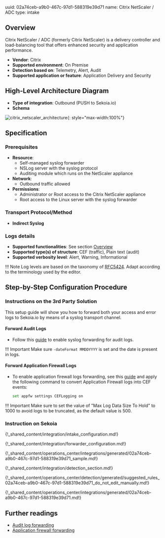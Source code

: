 uuid: 02a74ceb-a9b0-467c-97d1-588319e39d71
name: Citrix NetScaler / ADC
type: intake

## Overview

Citrix NetScaler / ADC (formerly Citrix NetScaler) is a delivery controller and load-balancing tool that offers enhanced security and application performance.

- **Vendor**: Citrix
- **Supported environment**: On Premise
- **Detection based on**: Telemetry, Alert, Audit
- **Supported application or feature**: Application Delivery and Security

## High-Level Architecture Diagram

- **Type of integration**: Outbound (PUSH to Sekoia.io)
- **Schema**

![citrix_netscaler_architecture](/assets/integration/citrix_netscaler_architecture.png){: style="max-width:100%"}

## Specification

### Prerequisites

- **Resource**:
    - Self-managed syslog forwarder
    - NSLog server with the syslog protocol
    - Auditing module which runs on the NetScaler appliance
- **Network**:
    - Outbound traffic allowed
- **Permissions**:
    - Administrator or Root access to the Citrix NetScaler appliance
    - Root access to the Linux server with the syslog forwarder

### Transport Protocol/Method

- **Indirect Syslog**

### Logs details

- **Supported functionalities**: See section [Overview](#overview)
- **Supported type(s) of structure**: CEF (traffic), Plain text (audit)
- **Supported verbosity level**: Alert, Warning, Informational

!!! Note
    Log levels are based on the taxonomy of [RFC5424](https://datatracker.ietf.org/doc/html/rfc5424). Adapt according to the terminology used by the editor.

## Step-by-Step Configuration Procedure

### Instructions on the 3rd Party Solution

This setup guide will show you how to forward both your access and error logs to Sekoia.io by means of a syslog transport channel.

#### Forward Audit Logs

- Follow this [guide](https://docs.netscaler.com/en-us/citrix-adc/current-release/system/audit-logging/configuring-audit-logging.html) to enable syslog forwarding for audit logs.

!!! Important
    Make sure `-dateFormat MMDDYYYY` is set and the date is present in logs.

#### Forward Application Firewall Logs

- To enable application firewall logs forwarding, see this [guide](https://support.citrix.com/article/CTX138973/how-to-send-application-firewall-messages-to-a-separate-syslog-server) and apply the following command to convert Application Firewall logs into CEF events:

    ```bash
    set appfw settings CEFLogging on
    ```

!!! Important
    Make sure to set the value of "Max Log Data Size To Hold" to 1000 to avoid logs to be truncated, as the default value is 500.

### Instruction on Sekoia

{!_shared_content/integration/intake_configuration.md!}

{!_shared_content/integration/forwarder_configuration.md!}

{!_shared_content/operations_center/integrations/generated/02a74ceb-a9b0-467c-97d1-588319e39d71_sample.md!}

{!_shared_content/integration/detection_section.md!}

{!_shared_content/operations_center/detection/generated/suggested_rules_02a74ceb-a9b0-467c-97d1-588319e39d71_do_not_edit_manually.md!}

{!_shared_content/operations_center/integrations/generated/02a74ceb-a9b0-467c-97d1-588319e39d71.md!}

## Further readings

- [Audit log forwarding](https://docs.netscaler.com/en-us/citrix-adc/current-release/system/audit-logging/configuring-audit-logging.html)
- [Application firewall forwarding](https://support.citrix.com/article/CTX138973/how-to-send-application-firewall-messages-to-a-separate-syslog-server)
